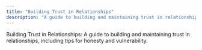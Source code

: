 ```yaml
---
title: "Building Trust in Relationships"
description: "A guide to building and maintaining trust in relationships, including tips for honesty and vulnerability."
---
```

Building Trust in Relationships: A guide to building and maintaining trust in relationships, including tips for honesty and vulnerability.